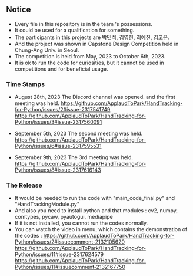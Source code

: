 ## Notice
- Every file in this repository is in the team <Fancy Child>'s possessions.
- It could be used for a qualification for something.
- The participants in this projects are 박민석, 김영현, 최예진, 김고은.
- And the project was shown in Capstone Design Competition held in Chung-Ang Univ. in Seoul.
- The competition is held from May, 2023 to October 6th, 2023.
- It is ok to run the code for curiosities, but it cannot be used in competitions and for beneficial usage.


### Time Stamps
- August 28th, 2023    The Discord channel was opened. and the first meeting was held.
  https://github.com/ApplaudToPark/HandTracking-for-Python/issues/2#issue-2317541749
  https://github.com/ApplaudToPark/HandTracking-for-Python/issues/3#issue-2317560091
  
- September 5th, 2023  The second meeting was held.
  https://github.com/ApplaudToPark/HandTracking-for-Python/issues/6#issue-2317595531
  
- September 9th, 2023  The 3rd meeting was held.
  https://github.com/ApplaudToPark/HandTracking-for-Python/issues/8#issue-2317616143


### The Release
- It would be needed to run the code with "main_code_final.py" and "HandTrackingModule.py"
- And also you need to install python and that modules :
  cv2, numpy, comtypes, pycaw, pyautogui, mediapipe
- If it is not installed, you cannot run the codes normally.
- You can watch the video in <issue> menu, which contains the demonstration of the codes :
  https://github.com/ApplaudToPark/HandTracking-for-Python/issues/2#issuecomment-2132105620
  https://github.com/ApplaudToPark/HandTracking-for-Python/issues/11#issue-2317624579
  https://github.com/ApplaudToPark/HandTracking-for-Python/issues/11#issuecomment-2132167750
  
